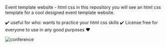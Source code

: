 Event template website - html css
in this repository you will see an html css template for a cool designed event template website.

✔️ useful for who:
wants to practice your html css skills
✔️ License
free for everyone to use in any good purposes ❤️

![conference](https://github.com/mxdxt09/Event-Template/assets/83859258/5d292d07-0c61-4339-a287-10d8b6ac1740)
